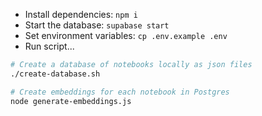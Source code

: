 
- Install dependencies: `npm i`
- Start the database: `supabase start`
- Set environment variables: `cp .env.example .env`
- Run script...

```sh
# Create a database of notebooks locally as json files
./create-database.sh

# Create embeddings for each notebook in Postgres
node generate-embeddings.js
```

